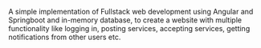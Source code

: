 A simple implementation of Fullstack web development using Angular and Springboot and in-memory database, to create a website with multiple functionality like logging in, posting services, accepting services, getting notifications from other users etc.
